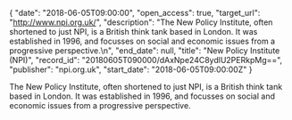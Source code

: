 {
  "date": "2018-06-05T09:00:00", 
  "open_access": true, 
  "target_url": "http://www.npi.org.uk/", 
  "description": "The New Policy Institute, often shortened to just NPI, is a British think tank based in London. It was established in 1996, and focusses on social and economic issues from a progressive perspective.\n", 
  "end_date": null, 
  "title": "New Policy Institute (NPI)", 
  "record_id": "20180605T090000/dAxNpe24C8ydlU2PERkpMg==", 
  "publisher": "npi.org.uk", 
  "start_date": "2018-06-05T09:00:00Z"
}

The New Policy Institute, often shortened to just NPI, is a British think tank based in London. It was established in 1996, and focusses on social and economic issues from a progressive perspective.
